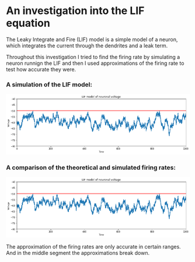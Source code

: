 # An investigation into the LIF equation

The Leaky Integrate and Fire (LIF) model is a simple model of a neuron, which integrates the current through the dendrites and a leak term.


Throughout this investigation I tried to find the firing rate by simulating a neuron runnign the LIF and then I used approximations of the firing rate to test how accurate they were.


### A simulation of the LIF model:

![known.png](known.png)

### A comparison of the theoretical and simulated firing rates:

![known-2.png](known.png)

The approximation of the firing rates are only accurate in certain ranges. And in the middle segment the approximations break down.

